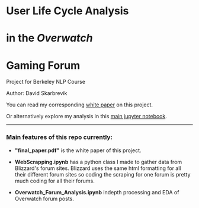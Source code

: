 # User Life Cycle Analysis 
# in the _Overwatch_ 
# Gaming Forum


Project for Berkeley NLP Course

Author: David Skarbrevik

You can read my corresponding [white paper](/final_paper.pdf) on this project.

Or alternatively explore my analysis in this [main jupyter notebook](/Overwatch_Forum_Analysis.ipynb).

***

### Main features of this repo currently:
* **"final_paper.pdf"** is the white paper of this project.

* **WebScrapping.ipynb** has a python class I made to gather data from Blizzard's forum sites. Blizzard uses the same html formatting for all their different forum sites so coding the scraping for one forum is pretty much coding for all their forums.

* **Overwatch_Forum_Analysis.ipynb** indepth processing and EDA of Overwatch forum posts.
